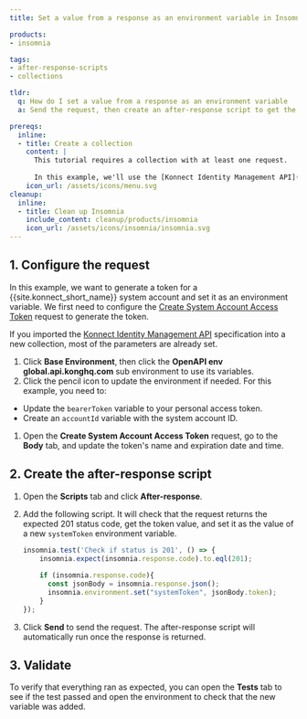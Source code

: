 ```yaml
---
title: Set a value from a response as an environment variable in Insomnia

products:
- insomnia

tags:
- after-response-scripts
- collections

tldr:
  q: How do I set a value from a response as an environment variable
  a: Send the request, then create an after-response script to get the value you want to use and set it as an environment variable.

prereqs:
  inline:
  - title: Create a collection
    content: |
      This tutorial requires a collection with at least one request. 
      
      In this example, we'll use the [Konnect Identity Management API](https://docs.konghq.com/konnect/api/identity-management/latest/). For this, you'll need personal access token and a system account ID.
    icon_url: /assets/icons/menu.svg
cleanup:
  inline:
  - title: Clean up Insomnia
    include_content: cleanup/products/insomnia
    icon_url: /assets/icons/insomnia/insomnia.svg
---
```


## 1. Configure the request

In this example, we want to generate a token for a {{site.konnect_short_name}} system account and set it as an environment variable. We first need to configure the [Create System Account Access Token](https://docs.konghq.com/konnect/api/identity-management/latest/#/System%20Accounts%20-%20Access%20Tokens/post-system-accounts-id-access-tokens) request to generate the token.

If you imported the [Konnect Identity Management API](https://docs.konghq.com/konnect/api/identity-management/latest/) specification into a new collection, most of the parameters are already set.

1. Click **Base Environment**, then click the **OpenAPI env global.api.konghq.com** sub environment to use its variables.
1. Click the pencil icon to update the environment if needed. For this example, you need to:
  * Update the `bearerToken` variable to your personal access token.
  * Create an `accountId` variable with the system account ID.
1. Open the **Create System Account Access Token** request, go to the **Body** tab, and update the token's name and expiration date and time.

## 2. Create the after-response script

1. Open the **Scripts** tab and click **After-response**.
1. Add the following script. It will check that the request returns the expected 201 status code, get the token value, and set it as the value of a new `systemToken` environment variable.

    ```js
    insomnia.test('Check if status is 201', () => {
        insomnia.expect(insomnia.response.code).to.eql(201);
      
        if (insomnia.response.code){
          const jsonBody = insomnia.response.json();
          insomnia.environment.set("systemToken", jsonBody.token);
        }
    });
    ```
1. Click **Send** to send the request. The after-response script will automatically run once the response is returned.

## 3. Validate

To verify that everything ran as expected, you can open the **Tests** tab to see if the test passed and open the environment to check that the new variable was added.

